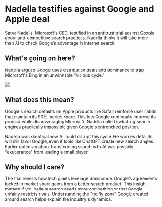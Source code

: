 # Nadella testifies against Google and Apple deal

[Satya Nadella, Microsoft's CEO, testified in an antitrust trial against Google](https://www.wsj.com/tech/ai/microsoft-ceo-testifies-about-limits-of-ai-at-google-antitrust-trial-32d032a9?utm_source=bensbites\&utm_medium=referral\&utm_campaign=nadella-testifies-against-google-and-apple-deal) about anti-competitive search practices. Nadella thinks it will take more than AI to check Google’s advantage in internet search.

## What's going on here?

Nadella argued Google uses distribution deals and dominance to trap Microsoft's Bing in an unwinnable "vicious cycle."

![](https://media.beehiiv.com/cdn-cgi/image/fit=scale-down,format=auto,onerror=redirect,quality=80/uploads/asset/file/5e1a8bae-7c1f-4913-957c-306b41b652f9/image.png)

## What does this mean?

Google's search defaults on Apple products like Safari reinforce user habits that maintain its 90% market share. This lets Google continually improve its product while disadvantaging Microsoft. Nadella called switching search engines practically impossible given Google's entrenched position.

Nadella was skeptical new AI could disrupt this cycle. He worries defaults will still favor Google, even if tools like ChatGPT create new search angles. Earlier optimism about transforming search with AI was possibly "exuberance" from leading a small player.

## Why should I care?

The trial reveals how tech giants leverage dominance. Google's agreements locked in market share gains from a better search product. This insight matters if you believe search needs more competition or that Google unfairly restricts rivals. Understanding the "no fly zone" Google created around search helps explain the industry's dynamics.
